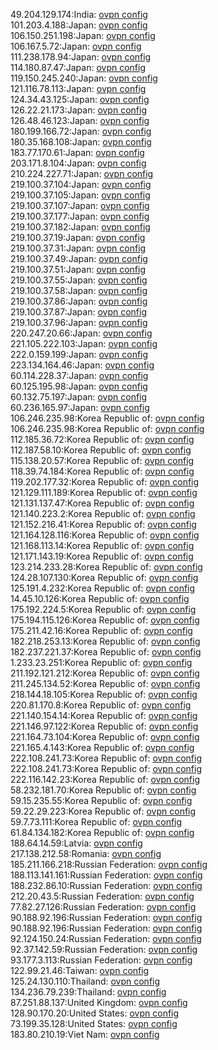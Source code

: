 49.204.129.174:India: [ovpn config](vpn/49_204_129_174.ovpn)  
101.203.4.188:Japan: [ovpn config](vpn/101_203_4_188.ovpn)  
106.150.251.198:Japan: [ovpn config](vpn/106_150_251_198.ovpn)  
106.167.5.72:Japan: [ovpn config](vpn/106_167_5_72.ovpn)  
111.238.178.94:Japan: [ovpn config](vpn/111_238_178_94.ovpn)  
114.180.87.47:Japan: [ovpn config](vpn/114_180_87_47.ovpn)  
119.150.245.240:Japan: [ovpn config](vpn/119_150_245_240.ovpn)  
121.116.78.113:Japan: [ovpn config](vpn/121_116_78_113.ovpn)  
124.34.43.125:Japan: [ovpn config](vpn/124_34_43_125.ovpn)  
126.22.21.173:Japan: [ovpn config](vpn/126_22_21_173.ovpn)  
126.48.46.123:Japan: [ovpn config](vpn/126_48_46_123.ovpn)  
180.199.166.72:Japan: [ovpn config](vpn/180_199_166_72.ovpn)  
180.35.168.108:Japan: [ovpn config](vpn/180_35_168_108.ovpn)  
183.77.170.61:Japan: [ovpn config](vpn/183_77_170_61.ovpn)  
203.171.8.104:Japan: [ovpn config](vpn/203_171_8_104.ovpn)  
210.224.227.71:Japan: [ovpn config](vpn/210_224_227_71.ovpn)  
219.100.37.104:Japan: [ovpn config](vpn/219_100_37_104.ovpn)  
219.100.37.105:Japan: [ovpn config](vpn/219_100_37_105.ovpn)  
219.100.37.107:Japan: [ovpn config](vpn/219_100_37_107.ovpn)  
219.100.37.177:Japan: [ovpn config](vpn/219_100_37_177.ovpn)  
219.100.37.182:Japan: [ovpn config](vpn/219_100_37_182.ovpn)  
219.100.37.19:Japan: [ovpn config](vpn/219_100_37_19.ovpn)  
219.100.37.31:Japan: [ovpn config](vpn/219_100_37_31.ovpn)  
219.100.37.49:Japan: [ovpn config](vpn/219_100_37_49.ovpn)  
219.100.37.51:Japan: [ovpn config](vpn/219_100_37_51.ovpn)  
219.100.37.55:Japan: [ovpn config](vpn/219_100_37_55.ovpn)  
219.100.37.58:Japan: [ovpn config](vpn/219_100_37_58.ovpn)  
219.100.37.86:Japan: [ovpn config](vpn/219_100_37_86.ovpn)  
219.100.37.87:Japan: [ovpn config](vpn/219_100_37_87.ovpn)  
219.100.37.96:Japan: [ovpn config](vpn/219_100_37_96.ovpn)  
220.247.20.66:Japan: [ovpn config](vpn/220_247_20_66.ovpn)  
221.105.222.103:Japan: [ovpn config](vpn/221_105_222_103.ovpn)  
222.0.159.199:Japan: [ovpn config](vpn/222_0_159_199.ovpn)  
223.134.164.46:Japan: [ovpn config](vpn/223_134_164_46.ovpn)  
60.114.228.37:Japan: [ovpn config](vpn/60_114_228_37.ovpn)  
60.125.195.98:Japan: [ovpn config](vpn/60_125_195_98.ovpn)  
60.132.75.197:Japan: [ovpn config](vpn/60_132_75_197.ovpn)  
60.236.165.97:Japan: [ovpn config](vpn/60_236_165_97.ovpn)  
106.246.235.98:Korea Republic of: [ovpn config](vpn/106_246_235_98.ovpn)  
106.246.235.98:Korea Republic of: [ovpn config](vpn/106_246_235_98.ovpn)  
112.185.36.72:Korea Republic of: [ovpn config](vpn/112_185_36_72.ovpn)  
112.187.58.10:Korea Republic of: [ovpn config](vpn/112_187_58_10.ovpn)  
115.138.20.57:Korea Republic of: [ovpn config](vpn/115_138_20_57.ovpn)  
118.39.74.184:Korea Republic of: [ovpn config](vpn/118_39_74_184.ovpn)  
119.202.177.32:Korea Republic of: [ovpn config](vpn/119_202_177_32.ovpn)  
121.129.111.189:Korea Republic of: [ovpn config](vpn/121_129_111_189.ovpn)  
121.131.137.47:Korea Republic of: [ovpn config](vpn/121_131_137_47.ovpn)  
121.140.223.2:Korea Republic of: [ovpn config](vpn/121_140_223_2.ovpn)  
121.152.216.41:Korea Republic of: [ovpn config](vpn/121_152_216_41.ovpn)  
121.164.128.116:Korea Republic of: [ovpn config](vpn/121_164_128_116.ovpn)  
121.168.113.14:Korea Republic of: [ovpn config](vpn/121_168_113_14.ovpn)  
121.171.143.19:Korea Republic of: [ovpn config](vpn/121_171_143_19.ovpn)  
123.214.233.28:Korea Republic of: [ovpn config](vpn/123_214_233_28.ovpn)  
124.28.107.130:Korea Republic of: [ovpn config](vpn/124_28_107_130.ovpn)  
125.191.4.232:Korea Republic of: [ovpn config](vpn/125_191_4_232.ovpn)  
14.45.10.126:Korea Republic of: [ovpn config](vpn/14_45_10_126.ovpn)  
175.192.224.5:Korea Republic of: [ovpn config](vpn/175_192_224_5.ovpn)  
175.194.115.126:Korea Republic of: [ovpn config](vpn/175_194_115_126.ovpn)  
175.211.42.16:Korea Republic of: [ovpn config](vpn/175_211_42_16.ovpn)  
182.218.253.13:Korea Republic of: [ovpn config](vpn/182_218_253_13.ovpn)  
182.237.221.37:Korea Republic of: [ovpn config](vpn/182_237_221_37.ovpn)  
1.233.23.251:Korea Republic of: [ovpn config](vpn/1_233_23_251.ovpn)  
211.192.121.212:Korea Republic of: [ovpn config](vpn/211_192_121_212.ovpn)  
211.245.134.52:Korea Republic of: [ovpn config](vpn/211_245_134_52.ovpn)  
218.144.18.105:Korea Republic of: [ovpn config](vpn/218_144_18_105.ovpn)  
220.81.170.8:Korea Republic of: [ovpn config](vpn/220_81_170_8.ovpn)  
221.140.154.14:Korea Republic of: [ovpn config](vpn/221_140_154_14.ovpn)  
221.146.97.122:Korea Republic of: [ovpn config](vpn/221_146_97_122.ovpn)  
221.164.73.104:Korea Republic of: [ovpn config](vpn/221_164_73_104.ovpn)  
221.165.4.143:Korea Republic of: [ovpn config](vpn/221_165_4_143.ovpn)  
222.108.241.73:Korea Republic of: [ovpn config](vpn/222_108_241_73.ovpn)  
222.108.241.73:Korea Republic of: [ovpn config](vpn/222_108_241_73.ovpn)  
222.116.142.23:Korea Republic of: [ovpn config](vpn/222_116_142_23.ovpn)  
58.232.181.70:Korea Republic of: [ovpn config](vpn/58_232_181_70.ovpn)  
59.15.235.55:Korea Republic of: [ovpn config](vpn/59_15_235_55.ovpn)  
59.22.29.223:Korea Republic of: [ovpn config](vpn/59_22_29_223.ovpn)  
59.7.73.111:Korea Republic of: [ovpn config](vpn/59_7_73_111.ovpn)  
61.84.134.182:Korea Republic of: [ovpn config](vpn/61_84_134_182.ovpn)  
188.64.14.59:Latvia: [ovpn config](vpn/188_64_14_59.ovpn)  
217.138.212.58:Romania: [ovpn config](vpn/217_138_212_58.ovpn)  
185.211.166.218:Russian Federation: [ovpn config](vpn/185_211_166_218.ovpn)  
188.113.141.161:Russian Federation: [ovpn config](vpn/188_113_141_161.ovpn)  
188.232.86.10:Russian Federation: [ovpn config](vpn/188_232_86_10.ovpn)  
212.20.43.5:Russian Federation: [ovpn config](vpn/212_20_43_5.ovpn)  
77.82.27.126:Russian Federation: [ovpn config](vpn/77_82_27_126.ovpn)  
90.188.92.196:Russian Federation: [ovpn config](vpn/90_188_92_196.ovpn)  
90.188.92.196:Russian Federation: [ovpn config](vpn/90_188_92_196.ovpn)  
92.124.150.24:Russian Federation: [ovpn config](vpn/92_124_150_24.ovpn)  
92.37.142.59:Russian Federation: [ovpn config](vpn/92_37_142_59.ovpn)  
93.177.3.113:Russian Federation: [ovpn config](vpn/93_177_3_113.ovpn)  
122.99.21.46:Taiwan: [ovpn config](vpn/122_99_21_46.ovpn)  
125.24.130.110:Thailand: [ovpn config](vpn/125_24_130_110.ovpn)  
134.236.79.239:Thailand: [ovpn config](vpn/134_236_79_239.ovpn)  
87.251.88.137:United Kingdom: [ovpn config](vpn/87_251_88_137.ovpn)  
128.90.170.20:United States: [ovpn config](vpn/128_90_170_20.ovpn)  
73.199.35.128:United States: [ovpn config](vpn/73_199_35_128.ovpn)  
183.80.210.19:Viet Nam: [ovpn config](vpn/183_80_210_19.ovpn)  
